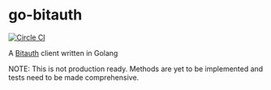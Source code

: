 # go-bitauth
[![Circle CI](https://circleci.com/gh/codelittinc/gobitauth/tree/master.svg?style=svg)](https://circleci.com/gh/codelittinc/gobitauth/tree/master)

A [Bitauth](https://github.com/bitpay/bitauth) client written in Golang

NOTE: This is not production ready. Methods are yet to be implemented and tests
need to be made comprehensive.
